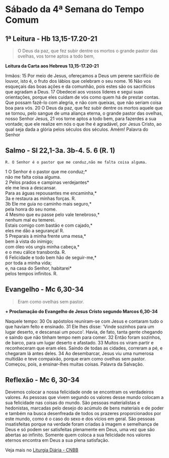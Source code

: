 # Sábado da 4ª Semana do Tempo Comum

## 1ª Leitura - Hb 13,15-17.20-21

> O Deus da paz, que fez subir dentre os mortos o grande pastor das ovelhas, vos torne aptos a todo bem,

**Leitura da Carta aos Hebreus 13,15-17.20-21**

Irmãos:    15 Por meio de Jesus,     ofereçamos a Deus um perene sacrifício de louvor,     isto é, o fruto dos lábios que celebram o seu nome.    16 Não vos esqueçais das boas ações e da comunhão,     pois estes são os sacrifícios que agradam a Deus.    17 Obedecei aos vossos líderes     e segui suas orientações,     porque eles cuidam de vós     como quem há de prestar contas.     Que possam fazê-lo com alegria,     e não com queixas, que não seriam coisa boa para vós.    20 O Deus da paz,     que fez subir dentre os mortos     aquele que se tornou, pelo sangue de uma aliança eterna,     o grande pastor das ovelhas, nosso Senhor Jesus,    21 vos torne aptos a todo bem,     para fazerdes a sua vontade;     que ele realize em nós o que lhe é agradável,     por Jesus Cristo,     ao qual seja dada a glória pelos séculos dos séculos. Amém!     Palavra do Senhor

## Salmo - Sl 22,1-3a. 3b-4. 5. 6 (R. 1)

`R. O Senhor é o pastor que me conduz,não me falta coisa alguma.`

1 O Senhor é o pastor que me conduz;*   
 não me falta coisa alguma.    
2 Pelos prados e campinas verdejantes*   
 ele me leva a descansar.   
 Para as águas repousantes me encaminha,*    
3a e restaura as minhas forças. R.    
3b Ele me guia no caminho mais seguro,*   
 pela honra do seu nome.    
4 Mesmo que eu passe pelo vale tenebroso,*   
 nenhum mal eu temerei.   
 Estais comigo com bastão e com cajado,*   
 eles me dão a segurança! R.    
5 Preparais à minha frente uma mesa,*   
 bem à vista do inimigo;   
 com óleo vós ungis minha cabeça,*   
 e o meu cálice transborda. R.    
6 Felicidade e todo bem hão de seguir-me,*   
 por toda a minha vida;   
 e, na casa do Senhor, habitarei*   
 pelos tempos infinitos. R.

## Evangelho - Mc 6,30-34

> Eram como ovelhas sem pastor.

**+ Proclamação do Evangelho de Jesus Cristo segundo Marcos 6,30-34**

Naquele tempo: 
30 Os apóstolos reuniram-se com Jesus 
 e contaram tudo o que haviam feito e ensinado. 
31 Ele lhes disse: 
 'Vinde sozinhos para um lugar deserto, 
 e descansai um pouco'. 
 Havia, de fato, tanta gente chegando e saindo 
 que não tinham tempo nem para comer. 
32 Então foram sozinhos, de barco, 
 para um lugar deserto e afastado. 
33 Muitos os viram partir e reconheceram que eram eles. 
 Saindo de todas as cidades, correram a pé, 
 e chegaram lá antes deles. 
34 Ao desembarcar, 
 Jesus viu uma numerosa multidão e teve compaixão, 
 porque eram como ovelhas sem pastor. 
 Começou, pois, a ensinar-lhes muitas coisas. 
 Palavra da Salvação.

## Reflexão - Mc 6, 30-34

Devemos colocar a nossa felicidade onde se encontram os verdadeiros valores. As pessoas que vivem segundo os valores desse mundo colocam a sua felicidade nas coisas do mundo. São pessoas materialistas e hedonistas, marcadas pelo desejo do acúmulo de bens materiais e de poder e também na busca desenfreada de todos os prazeres proporcionados por este mundo, como é o caso do sexo e dos vícios em geral. São pessoas insatisfeitas porque na verdade foram criadas à imagem e semelhança de Deus e só podem ser satisfeitas plenamente em Deus, uma vez que são abertas ao infinito. Somente quem coloca a sua felicidade nos valores eternos encontra em Deus a sua plena satisfação.

Veja mais no [Liturgia Diária - CNBB](http://liturgiadiaria.cnbb.org.br/app/user/user/UserView.php?ano=2017&mes=2&dia=4)